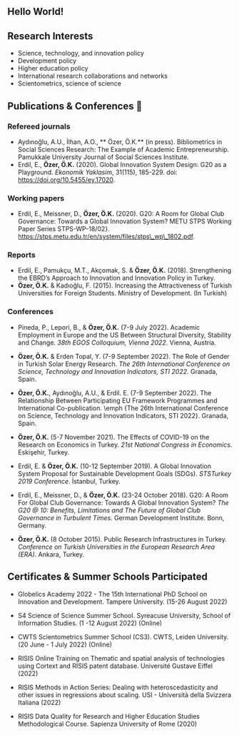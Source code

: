 ## Hello World!


## Research Interests 
- Science, technology, and innovation policy
- Development policy
- Higher education policy 
- International research collaborations and networks
- Scientometrics, science of science 

## Publications & Conferences 📝
### Refereed journals 
- Aydınoğlu, A.U., İlhan, A.O., ** Özer, Ö.K.** (in press). Bibliometrics in Social Sciences Research: The Example of Academic Entrepreneurship. Pamukkale University Journal of Social Sciences Institute.
- Erdil, E., **Özer, Ö.K.** (2020). Global Innovation System Design: G20 as a Playground. _Ekonomik Yaklasim_, 31(115), 185-229. doi: https://doi.org/10.5455/ey.17020.

### Working papers 
- Erdil, E., Meissner, D., **Özer, Ö.K.** (2020). G20: A Room for Global Club Governance: Towards a Global Innovation System? METU STPS Working Paper Series STPS-WP-18/02}. https://stps.metu.edu.tr/en/system/files/stps\_wp\_1802.pdf.

### Reports
- Erdil, E., Pamukçu, M.T., Akçomak, S. & **Özer, Ö.K.** (2018). Strengthening the EBRD’s Approach to Innovation and Innovation Policy in Turkey.
- **Özer, Ö.K.** & Kadıoğlu, F. (2015). Increasing the Attractiveness of Turkish Universities for Foreign Students. Ministry of Development. (In Turkish)

### Conferences
- Pineda, P., Lepori, B., &  **Özer, Ö.K.** (7-9 July 2022). Academic Employment in Europe and the US Between Structural Diversity, Stability and Change. _38th EGOS Colloquium, Vienna 2022_. Vienna, Austria.

- **Özer, Ö.K.** & Erden Topal, Y. (7-9 September 2022). The Role of Gender in Turkish Solar Energy Research. _The 26th International Conference on Science, Technology and Innovation Indicators, STI 2022_. Granada, Spain.

- **Özer, Ö.K.**, Aydınoğlu, A.U.,  & Erdil. E. (7-9 September 2022). The Relationship Between Participating EU Framework Programmes and International Co-publication. \emph {The 26th International Conference on Science, Technology and Innovation Indicators, STI 2022}. Granada, Spain.

- **Özer, Ö.K.** (5-7 November 2021). The Effects of COVID-19 on the Research on Economics in Turkey. _21st National Congress in Economics_. Eskişehir, Turkey.

- Erdil, E. & **Özer, Ö.K.** (10-12 September 2019). A Global Innovation System Proposal for Sustainable Development Goals (SDGs). _STSTurkey 2019 Conference_. İstanbul, Turkey.

- Erdil, E., Meissner, D., & **Özer, Ö.K.** (23-24 October 2018). G20: A Room For Global Club Governance:
Towards A Global Innovation System? _The G20 @ 10: Benefits, Limitations and The Future of Global Club Governance in Turbulent Times_. German Development Institute. Bonn, Germany.

- **Özer, Ö.K.** (8 October 2015). Public Research Infrastructures in Turkey. _Conference on Turkish Universities in the European Research Area (ERA)_. Ankara, Turkey.

## Certificates & Summer Schools Participated 

- Globelics Academy 2022 - The 15th International PhD School on Innovation and Development. Tampere University. (15-26 August 2022)

- S4 Science of Science Summer School. Syreacuse University, School of Information Studies. (1 -12 August 2022) (Online)

- CWTS Scientometrics Summer School (CS3). CWTS, Leiden University. (20 June - 1 July 2022) (Online)

- RISIS Online Training on Thematic and spatial analysis of technologies using Cortext and RISIS patent database. Université Gustave Eiffel (2022)

- RISIS Methods in Action Series: Dealing with heteroscedasticity and other issues in regressions about scaling. USI - Università della Svizzera Italiana (2022)

- RISIS Data Quality for Research and Higher Education Studies Methodological Course. Sapienza University of Rome (2020)
